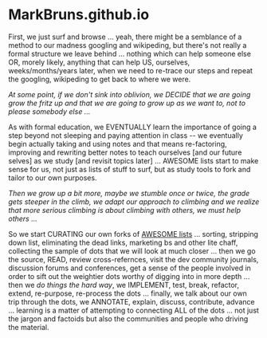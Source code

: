 # MarkBruns.github.io

First, we just surf and browse ... yeah, there might be a semblance of a method to our madness googling and wikipeding, but there's not really a formal structure we leave behind ... nothing which can help someone else OR, morely likely, anything that can help US, ourselves, weeks/months/years later, when we need to re-trace our steps and repeat the googling, wikipeding to get back to where we were. 

*At some point, if we don't sink into oblivion, we DECIDE that we are going grow the fritz up and that we are going to grow up as we want to, not to please somebody else ...* 

As with formal education, we EVENTUALLY learn the importance of going a step beyond not sleeping and paying attention in class -- we eventually begin actually taking and using notes and that means re-factoring, improving and rewriting better notes to teach ourselves [and our future selves] as we study [and revisit topics later] ... AWESOME lists start to make sense for us, not just as lists of stuff to surf, but as study tools to fork and tailor to our own purposes.

*Then we grow up a bit more, maybe we stumble once or twice, the grade gets steeper in the climb, we adapt our approach to climbing and we realize that more serious climbing is about climbing with others, we must help others ...*

So we start CURATING our own forks of [AWESOME lists](https://github.com/topics/awesome) ... sorting, stripping down list, eliminating the dead links, marketing bs and other lite chaff, collecting the sample of dots that we will look at much closer ... then we go the source, READ, review cross-refernces, visit the dev community journals, discussion forums and conferences, get a sense of the people involved in order to sift out the weightier dots worthy of digging into in more depth ... then we *do things the hard way*, we IMPLEMENT, test, break, refactor, extend, re-purpose, re-process the dots ... finally, we talk about our own trip through the dots, we ANNOTATE, explain, discuss, contribute, advance ... learning is a matter of attempting to connecting ALL of the dots ... not just the jargon and factoids but also the communities and people who driving the material.

